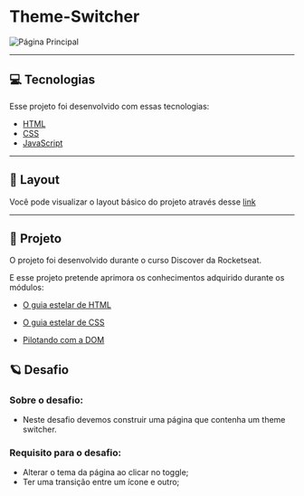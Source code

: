 # Theme-Switcher

![Página Principal](https://github.com/WendelSantosNunes/Social-Tree/blob/main/img/readme/P%C3%A1gina-principal.png?raw=true)

---

## 💻 **Tecnologias**

Esse projeto foi desenvolvido com essas tecnologias:

- [HTML](https://developer.mozilla.org/pt-BR/docs/Web/HTML)
- [CSS](https://developer.mozilla.org/pt-BR/docs/Web/CSS)
- [JavaScript](https://developer.mozilla.org/pt-BR/docs/Web/JavaScript)

---

## 🎨 **Layout**

Você pode visualizar o layout básico do projeto através desse [link](<https://www.figma.com/file/SfpRkgwBN0CGH3kI78HUrN/DD-%2F-Theme-Switcher-(Copy)?node-id=3%3A2>)

---

## 🚀 **Projeto**

O projeto foi desenvolvido durante o curso Discover ​da Rocketseat.

E esse projeto pretende aprimora os conhecimentos adquirido durante os módulos:

- [O guia estelar de HTML](https://app.rocketseat.com.br/node/o-guia-estelar-de-html)

- [O guia estelar de CSS](https://app.rocketseat.com.br/node/o-guia-estelar-de-css)

- [Pilotando com a DOM](https://app.rocketseat.com.br/node/pilotando-com-a-dom)

## :ringed_planet: **Desafio**

### Sobre o desafio:

- Neste desafio devemos construir uma página que contenha um theme switcher.

### Requisito para o desafio:

- Alterar o tema da página ao clicar no toggle;
- Ter uma transição entre um ícone e outro;

